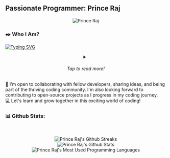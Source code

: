 <h2 style="align-self: center;">Passionate Programmer: Prince Raj</h2>
<p align="center"><img src="https://komarev.com/ghpvc/?username=theprinceraj" alt="Prince Raj"></p>

### ✒️ Who I Am?
<a href="https://git.io/typing-svg"><img src="https://readme-typing-svg.demolab.com?font=Fira+Code&weight=700&duration=2500&pause=1000&color=F70003&vCenter=true&width=320&height=25&lines=Engineering+Student%F0%9F%98%81%F0%9F%99%8C!;Developer!%F0%9F%98%8E%F0%9F%99%8C!" alt="Typing SVG" /></a>

<details>
    <summary align="center"><h6>Tap to read more!</h6></summary><br>
    <p>👋 Hello there! I'm Prince Raj, an enthusiastic</p>
    <p>💻 I recently embarked on my coding journey, and I'm passionate about learning
            and exploring the world of programming. Every day, I'm amazed by the possibilities and the impact that code
            can have in shaping our world.</p>
    <p>🎓 Currently in the early stages of my engineering degree, I'm eager to develop
            a strong foundation in coding and programming. I'm focusing on learning various programming languages and
            frameworks.</p>
    <p>🌟 I believe in the power of continuous learning and growth. While I may be a
            beginner, I'm dedicated to honing my skills and expanding my knowledge through personal projects and online
            resources. I'm excited about the challenges and opportunities that lie ahead.</p>
</details>
🚀 I'm open to collaborating with fellow developers, sharing ideas, and being part of the thriving coding community. I'm also looking forward to contributing to open-source projects as I progress in my coding journey. <br>
💻 Let's learn and grow together in this exciting world of coding!


### 📊 Github Stats:
<br>
<p align="center"><picture>
    <source srcset="https://github-readme-streak-stats.herokuapp.com/?user=theprinceraj&theme=midnight-purple"
        media="(prefers-color-scheme: dark)" />
    <source srcset="https://github-readme-streak-stats.herokuapp.com/?user=theprinceraj&theme=swift"
        media="(prefers-color-scheme: light), (prefers-color-scheme: no-preference)" />
    <img src="https://github-readme-streak-stats.herokuapp.com/?user=theprinceraj&theme=midnight-purple"
        alt="Prince Raj's Github Streaks">
    </picture><br>
    <picture>
        <source
            srcset="https://github-readme-stats.vercel.app/api?username=theprinceraj&theme=midnight-purple&show_icons=true&rank_icon=github&hide=prs,issues"
            media="(prefers-color-scheme: dark)" />
        <source
            srcset="https://github-readme-stats.vercel.app/api?username=theprinceraj&theme=swift&show_icons=true&border_color=000000&rank_icon=github&hide=prs,issues"
            media="(prefers-color-scheme: light), (prefers-color-scheme: no-preference)" />
        <img src="https://github-readme-stats.vercel.app/api?username=theprinceraj&theme=midnight-purple&show_icons=true&rank_icon=github&hide=prs,issues"
            alt="Prince Raj's Github Stats">
    </picture><br>
    <picture>
        <source srcset="https://github-readme-stats.vercel.app/api/top-langs/?username=theprinceraj&theme=midnight-purple"
            media="(prefers-color-scheme: dark)" />
        <source
            srcset="https://github-readme-stats.vercel.app/api/top-langs/?username=theprinceraj&border_color=000000&theme=swift"
            media="(prefers-color-scheme: light), (prefers-color-scheme: no-preference)" />
        <img src="https://github-readme-stats.vercel.app/api/top-langs/?username=theprinceraj&theme=midnight-purple"
            alt="Prince Raj's Most Used Programming Languages" />
    </picture></p>
